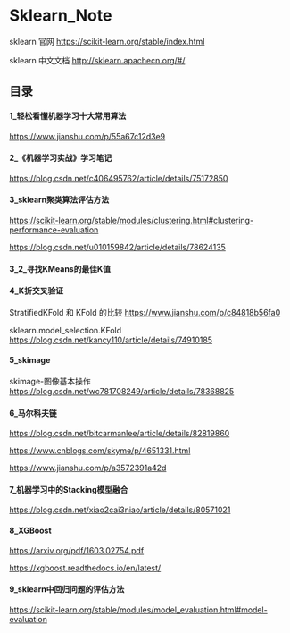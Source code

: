 # Sklearn_Note

sklearn 官网  https://scikit-learn.org/stable/index.html

sklearn 中文文档  http://sklearn.apachecn.org/#/





## 目录

#### 1_轻松看懂机器学习十大常用算法

https://www.jianshu.com/p/55a67c12d3e9

#### 2_《机器学习实战》学习笔记

https://blog.csdn.net/c406495762/article/details/75172850

#### 3_sklearn聚类算法评估方法

https://scikit-learn.org/stable/modules/clustering.html#clustering-performance-evaluation

https://blog.csdn.net/u010159842/article/details/78624135

#### 3_2_寻找KMeans的最佳K值

#### 4_K折交叉验证

StratifiedKFold 和 KFold 的比较 https://www.jianshu.com/p/c84818b56fa0

sklearn.model_selection.KFold https://blog.csdn.net/kancy110/article/details/74910185

#### 5_skimage

skimage-图像基本操作 https://blog.csdn.net/wc781708249/article/details/78368825

#### 6_马尔科夫链

https://blog.csdn.net/bitcarmanlee/article/details/82819860

https://www.cnblogs.com/skyme/p/4651331.html

https://www.jianshu.com/p/a3572391a42d

#### 7_机器学习中的Stacking模型融合

https://blog.csdn.net/xiao2cai3niao/article/details/80571021

#### 8_XGBoost

https://arxiv.org/pdf/1603.02754.pdf

https://xgboost.readthedocs.io/en/latest/

#### 9_sklearn中回归问题的评估方法

https://scikit-learn.org/stable/modules/model_evaluation.html#model-evaluation

